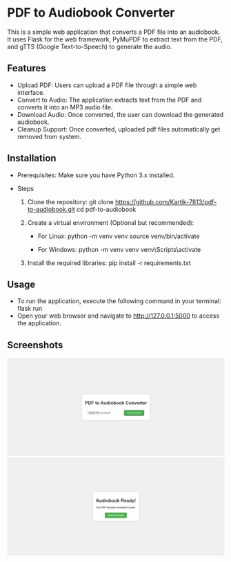 # PDF to Audiobook Converter
This is a simple web application that converts a PDF file into an audiobook. It uses Flask for the web framework, PyMuPDF to extract text from the PDF, and gTTS (Google Text-to-Speech) to generate the audio.

## Features
- Upload PDF: Users can upload a PDF file through a simple web interface.
- Convert to Audio: The application extracts text from the PDF and converts it into an MP3 audio file.
- Download Audio: Once converted, the user can download the generated audiobook.
- Cleanup Support: Once converted, uploaded pdf files automatically get removed from system.

## Installation
- Prerequisites: Make sure you have Python 3.x installed.

- Steps
  1. Clone the repository:
    git clone https://github.com/Kartik-7813/pdf-to-audiobook.git
    cd pdf-to-audiobook

  2. Create a virtual environment (Optional but recommended):
     - For Linux: 
       python -m venv venv
       source venv/bin/activate

     - For Windows:
       python -m venv venv
       venv\Scripts\activate

  3. Install the required libraries:
     pip install -r requirements.txt
     
## Usage
- To run the application, execute the following command in your terminal:
flask run
- Open your web browser and navigate to http://127.0.0.1:5000 to access the application.

## Screenshots
![upload_file](images/upload_file.png)
![converted_file](images/converted_file.png)
